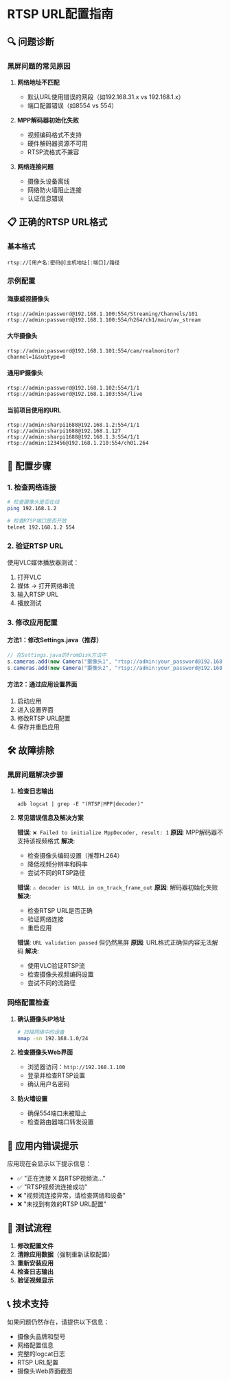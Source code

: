 # RTSP URL配置指南

## 🔍 **问题诊断**

### **黑屏问题的常见原因**

1. **网络地址不匹配**
   - 默认URL使用错误的网段（如192.168.31.x vs 192.168.1.x）
   - 端口配置错误（如8554 vs 554）

2. **MPP解码器初始化失败**
   - 视频编码格式不支持
   - 硬件解码器资源不可用
   - RTSP流格式不兼容

3. **网络连接问题**
   - 摄像头设备离线
   - 网络防火墙阻止连接
   - 认证信息错误

## 📋 **正确的RTSP URL格式**

### **基本格式**
```
rtsp://[用户名:密码@]主机地址[:端口]/路径
```

### **示例配置**

#### **海康威视摄像头**
```
rtsp://admin:password@192.168.1.100:554/Streaming/Channels/101
rtsp://admin:password@192.168.1.100:554/h264/ch1/main/av_stream
```

#### **大华摄像头**
```
rtsp://admin:password@192.168.1.101:554/cam/realmonitor?channel=1&subtype=0
```

#### **通用IP摄像头**
```
rtsp://admin:password@192.168.1.102:554/1/1
rtsp://admin:password@192.168.1.103:554/live
```

#### **当前项目使用的URL**
```
rtsp://admin:sharpi1688@192.168.1.2:554/1/1
rtsp://admin:sharpi1688@192.168.1.127
rtsp://admin:sharpi1688@192.168.1.3:554/1/1
rtsp://admin:123456@192.168.1.210:554/ch01.264
```

## 🔧 **配置步骤**

### **1. 检查网络连接**
```bash
# 检查摄像头是否在线
ping 192.168.1.2

# 检查RTSP端口是否开放
telnet 192.168.1.2 554
```

### **2. 验证RTSP URL**
使用VLC媒体播放器测试：
1. 打开VLC
2. 媒体 → 打开网络串流
3. 输入RTSP URL
4. 播放测试

### **3. 修改应用配置**

#### **方法1：修改Settings.java（推荐）**
```java
// 在Settings.java的fromDisk方法中
s.cameras.add(new Camera("摄像头1", "rtsp://admin:your_password@192.168.1.100:554/1/1"));
s.cameras.add(new Camera("摄像头2", "rtsp://admin:your_password@192.168.1.101:554/1/1"));
```

#### **方法2：通过应用设置界面**
1. 启动应用
2. 进入设置界面
3. 修改RTSP URL配置
4. 保存并重启应用

## 🛠 **故障排除**

### **黑屏问题解决步骤**

1. **检查日志输出**
   ```
   adb logcat | grep -E "(RTSP|MPP|decoder)"
   ```

2. **常见错误信息及解决方案**

   **错误**: `❌ Failed to initialize MppDecoder, result: 1`
   **原因**: MPP解码器不支持该视频格式
   **解决**: 
   - 检查摄像头编码设置（推荐H.264）
   - 降低视频分辨率和码率
   - 尝试不同的RTSP路径

   **错误**: `⚠️ decoder is NULL in on_track_frame_out`
   **原因**: 解码器初始化失败
   **解决**: 
   - 检查RTSP URL是否正确
   - 验证网络连接
   - 重启应用

   **错误**: `URL validation passed` 但仍然黑屏
   **原因**: URL格式正确但内容无法解码
   **解决**:
   - 使用VLC验证RTSP流
   - 检查摄像头视频编码设置
   - 尝试不同的流路径

### **网络配置检查**

1. **确认摄像头IP地址**
   ```bash
   # 扫描网络中的设备
   nmap -sn 192.168.1.0/24
   ```

2. **检查摄像头Web界面**
   - 浏览器访问：`http://192.168.1.100`
   - 登录并检查RTSP设置
   - 确认用户名密码

3. **防火墙设置**
   - 确保554端口未被阻止
   - 检查路由器端口转发设置

## 📱 **应用内错误提示**

应用现在会显示以下提示信息：

- ✅ "正在连接 X 路RTSP视频流..."
- ✅ "RTSP视频流连接成功"
- ❌ "视频流连接异常，请检查网络和设备"
- ❌ "未找到有效的RTSP URL配置"

## 🔄 **测试流程**

1. **修改配置文件**
2. **清除应用数据**（强制重新读取配置）
3. **重新安装应用**
4. **检查日志输出**
5. **验证视频显示**

## 📞 **技术支持**

如果问题仍然存在，请提供以下信息：
- 摄像头品牌和型号
- 网络配置信息
- 完整的logcat日志
- RTSP URL配置
- 摄像头Web界面截图
